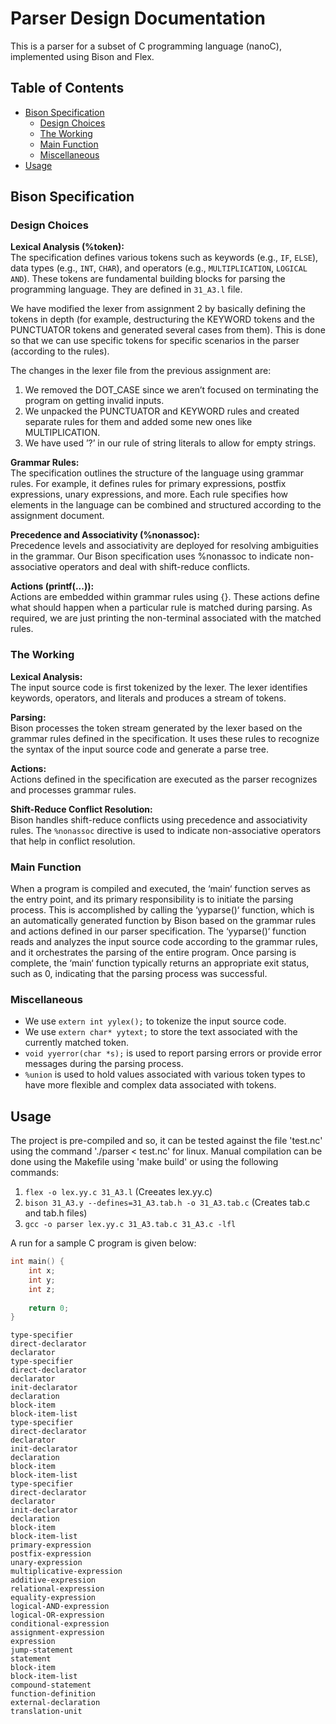 # Parser Design Documentation

This is a parser for a subset of C programming language (nanoC), implemented using Bison and Flex. 

## Table of Contents

- [Bison Specification](#bison-specification)
  - [Design Choices](#design-choices)
  - [The Working](#the-working)
  - [Main Function](#main-function)
  - [Miscellaneous](#miscellaneous)
- [Usage](#usage)

## Bison Specification

### Design Choices

**Lexical Analysis (%token):**  
The specification defines various tokens such as keywords (e.g., `IF`, `ELSE`), data types (e.g., `INT`, `CHAR`), and operators (e.g., `MULTIPLICATION`, `LOGICAL AND`). These tokens are fundamental building blocks for parsing the programming language. They are defined in `31_A3.l` file. 

We have modified the lexer from assignment 2 by basically defining the tokens in depth (for example, destructuring the KEYWORD tokens and the PUNCTUATOR tokens and generated several cases from them). This is done so that we can use specific tokens for specific scenarios in the parser (according to the rules). 

The changes in the lexer file from the previous assignment are:
1. We removed the DOT_CASE since we aren’t focused on terminating the program on getting invalid inputs.
2. We unpacked the PUNCTUATOR and KEYWORD rules and created separate rules for them and added some new ones like MULTIPLICATION.
3. We have used ’?’ in our rule of string literals to allow for empty strings.

**Grammar Rules:**  
The specification outlines the structure of the language using grammar rules. For example, it defines rules for primary expressions, postfix expressions, unary expressions, and more. Each rule specifies how elements in the language can be combined and structured according to the assignment document.

**Precedence and Associativity (%nonassoc):**  
Precedence levels and associativity are deployed for resolving ambiguities in the grammar. Our Bison specification uses %nonassoc to indicate non-associative operators and deal with shift-reduce conflicts.

**Actions (printf(...)):**  
Actions are embedded within grammar rules using {}. These actions define what should happen when a particular rule is matched during parsing. As required, we are just printing the non-terminal associated with the matched rules.

### The Working

**Lexical Analysis:**  
The input source code is first tokenized by the lexer. The lexer identifies keywords, operators, and literals and produces a stream of tokens.

**Parsing:**  
Bison processes the token stream generated by the lexer based on the grammar rules defined in the specification. It uses these rules to recognize the syntax of the input source code and generate a parse tree.

**Actions:**  
Actions defined in the specification are executed as the parser recognizes and processes grammar rules.

**Shift-Reduce Conflict Resolution:**  
Bison handles shift-reduce conflicts using precedence and associativity rules. The `%nonassoc` directive is used to indicate non-associative operators that help in conflict resolution.

### Main Function

When a program is compiled and executed, the ‘main‘ function serves as the entry point, and its primary responsibility is to initiate the parsing process. This is accomplished by calling the ‘yyparse()‘ function, which is an automatically generated function by Bison based on the grammar rules and actions defined in our parser specification. The ‘yyparse()‘ function reads and analyzes the input source code according to the grammar rules, and it orchestrates the parsing of the entire program. Once parsing is complete, the ‘main‘ function typically returns an appropriate exit status, such as 0, indicating that the parsing process was successful.

### Miscellaneous

- We use `extern int yylex();` to tokenize the input source code.
- We use `extern char* yytext;` to store the text associated with the currently matched token.
- `void yyerror(char *s);` is used to report parsing errors or provide error messages during the parsing process.
- `%union` is used to hold values associated with various token types to have more flexible and complex data associated with tokens.


## Usage
The project is pre-compiled and so, it can be tested against the file 'test.nc' using the command './parser < test.nc' for linux. Manual compilation can be done using the Makefile using 'make build' or using the following commands:

1. `flex -o lex.yy.c 31_A3.l` (Creeates lex.yy.c)
2. `bison 31_A3.y --defines=31_A3.tab.h -o 31_A3.tab.c` (Creates tab.c and tab.h files)
3. `gcc -o parser lex.yy.c 31_A3.tab.c 31_A3.c -lfl`

A run for a sample C program is given below:
```c
int main() {
    int x;
    int y;
    int z;
    
    return 0;
}
```
```
type-specifier
direct-declarator
declarator
type-specifier
direct-declarator
declarator
init-declarator
declaration
block-item
block-item-list
type-specifier
direct-declarator
declarator
init-declarator
declaration
block-item
block-item-list
type-specifier
direct-declarator
declarator
init-declarator
declaration
block-item
block-item-list
primary-expression
postfix-expression
unary-expression
multiplicative-expression
additive-expression
relational-expression
equality-expression
logical-AND-expression
logical-OR-expression
conditional-expression
assignment-expression
expression
jump-statement
statement
block-item
block-item-list
compound-statement
function-definition
external-declaration
translation-unit
```